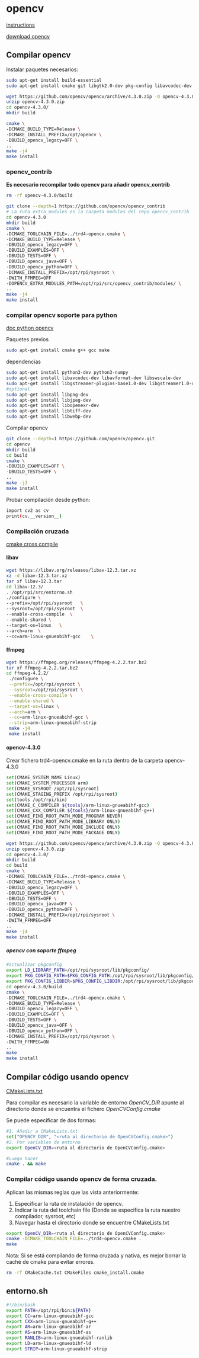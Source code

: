 # opencv

[instructions](https://docs.opencv.org/4.3.0/d7/d9f/tutorial_linux_install.html)

[download opencv](https://opencv.org/releases/)

## Compilar opencv

Instalar paquetes necesarios:

```bash
sudo apt-get install build-essential
sudo apt-get install cmake git libgtk2.0-dev pkg-config libavcodec-dev libavformat-dev libswscale-dev
```

```bash
wget https://github.com/opencv/opencv/archive/4.3.0.zip -O opencv-4.3.0.zip
unzip opencv-4.3.0.zip
cd opencv-4.3.0/
mkdir build

cmake \
-DCMAKE_BUILD_TYPE=Release \
-DCMAKE_INSTALL_PREFIX=/opt/opencv \
-DBUILD_opencv_legacy=OFF \
..
make -j4
make install
```

### opencv_contrib

**Es necesario recompilar todo opencv para añadir opencv_contrib**
```bash
rm -rf opencv-4.3.0/build
```

```bash
git clone --depth=1 https://github.com/opencv/opencv_contrib
# La ruta extra_modules es la carpeta modules del repo opencv_contrib
cd opencv-4.3.0
mkdir build
cmake \
-DCMAKE_TOOLCHAIN_FILE=../trd4-opencv.cmake \
-DCMAKE_BUILD_TYPE=Release \
-DBUILD_opencv_legacy=OFF \
-DBUILD_EXAMPLES=OFF \
-DBUILD_TESTS=OFF \
-DBUILD_opencv_java=OFF \
-DBUILD_opencv_python=OFF \
-DCMAKE_INSTALL_PREFIX=/opt/rpi/sysroot \
-DWITH_FFMPEG=OFF
-DOPENCV_EXTRA_MODULES_PATH=/opt/rpi/src/opencv_contrib/modules/ \
..
make -j4
make install
```

### compilar opencv soporte para python

[doc python opencv](https://docs.opencv.org/4.3.0/d2/de6/tutorial_py_setup_in_ubuntu.html)

Paquetes previos

```bash
sudo apt-get install cmake g++ gcc make
```

dependencias
```bash
sudo apt-get install python3-dev python3-numpy
sudo apt-get install libavcodec-dev libavformat-dev libswscale-dev
sudo apt-get install libgstreamer-plugins-base1.0-dev libgstreamer1.0-dev
#optional
sudo apt-get install libpng-dev
sudo apt-get install libjpeg-dev
sudo apt-get install libopenexr-dev
sudo apt-get install libtiff-dev
sudo apt-get install libwebp-dev
```

Compilar opencv
```bash
git clone --depth=1 https://github.com/opencv/opencv.git
cd opencv
mkdir build
cd build
cmake \
-DBUILD_EXAMPLES=OFF \
-DBUILD_TESTS=OFF \
..
make -j3
make install
```

Probar compilación desde python:
```bash
import cv2 as cv
print(cv.__version__)
```

### Compilación cruzada

[cmake cross compile](https://cmake.org/cmake/help/latest/manual/cmake-toolchains.7.html#cross-compiling-for-linux)

#### libav

```bash
wget https://libav.org/releases/libav-12.3.tar.xz
xz -d libav-12.3.tar.xz
tar xf libav-12.3.tar
cd libav-12.3/
. /opt/rpi/src/entorno.sh
./configure \
--prefix=/opt/rpi/sysroot   \
--sysroot=/opt/rpi/sysroot  \
--enable-cross-compile  \
--enable-shared \
--target-os=linux   \
--arch=arm  \
--cc=arm-linux-gnueabihf-gcc    \
```

#### ffmpeg

```bash
wget https://ffmpeg.org/releases/ffmpeg-4.2.2.tar.bz2
tar xf ffmpeg-4.2.2.tar.bz2
cd ffmpeg-4.2.2/
 ./configure \
 --prefix=/opt/rpi/sysroot \
 --sysroot=/opt/rpi/sysroot \
 --enable-cross-compile \
 --enable-shared \
 --target-os=linux \
 --arch=arm \
 --cc=arm-linux-gnueabihf-gcc \
 --strip=arm-linux-gnueabihf-strip
 make -j4
 make install
```

#### opencv-4.3.0

Crear fichero trd4-opencv.cmake en la ruta dentro de la carpeta opencv-4.3.0

```bash
set(CMAKE_SYSTEM_NAME Linux)
set(CMAKE_SYSTEM_PROCESSOR arm)
set(CMAKE_SYSROOT /opt/rpi/sysroot)
set(CMAKE_STAGING_PREFIX /opt/rpi/sysroot)
set(tools /opt/rpi/bin)
set(CMAKE_C_COMPILER ${tools}/arm-linux-gnueabihf-gcc)
set(CMAKE_CXX_COMPILER ${tools}/arm-linux-gnueabihf-g++)
set(CMAKE_FIND_ROOT_PATH_MODE_PROGRAM NEVER)
set(CMAKE_FIND_ROOT_PATH_MODE_LIBRARY ONLY)
set(CMAKE_FIND_ROOT_PATH_MODE_INCLUDE ONLY)
set(CMAKE_FIND_ROOT_PATH_MODE_PACKAGE ONLY)
```

```bash
wget https://github.com/opencv/opencv/archive/4.3.0.zip -O opencv-4.3.0.zip
unzip opencv-4.3.0.zip
cd opencv-4.3.0/
mkdir build
cd build
cmake \
-DCMAKE_TOOLCHAIN_FILE=../trd4-opencv.cmake \
-DCMAKE_BUILD_TYPE=Release \
-DBUILD_opencv_legacy=OFF \
-DBUILD_EXAMPLES=OFF \
-DBUILD_TESTS=OFF \
-DBUILD_opencv_java=OFF \
-DBUILD_opencv_python=OFF \
-DCMAKE_INSTALL_PREFIX=/opt/rpi/sysroot \
-DWITH_FFMPEG=OFF
..
make -j4
make install
```

##### opencv con soporte ffmpeg

```bash
#actualizar pkgconfig
export LD_LIBRARY_PATH=/opt/rpi/sysroot/lib/pkgconfig/
export PKG_CONFIG_PATH=$PKG_CONFIG_PATH:/opt/rpi/sysroot/lib/pkgconfig/
export PKG_CONFIG_LIBDIR=$PKG_CONFIG_LIBDIR:/opt/rpi/sysroot/lib/pkgconfig/
cd opencv-4.3.0/build
cmake \
-DCMAKE_TOOLCHAIN_FILE=../trd4-opencv.cmake \
-DCMAKE_BUILD_TYPE=Release \
-DBUILD_opencv_legacy=OFF \
-DBUILD_EXAMPLES=OFF \
-DBUILD_TESTS=OFF \
-DBUILD_opencv_java=OFF \
-DBUILD_opencv_python=OFF \
-DCMAKE_INSTALL_PREFIX=/opt/rpi/sysroot \
-DWITH_FFMPEG=ON
..
make 
make install
```

## Compilar código usando opencv

[CMakeLists.txt](https://docs.opencv.org/4.3.0/db/df5/tutorial_linux_gcc_cmake.html)

Para compilar es necesario la variable de entorno *OpenCV_DIR* apunte al directorio donde se encuentra el fichero *OpenCVConfig.cmake*

Se puede especificar de dos formas:
```bash
#1. Añadir a CMakeLists.txt
set("OPENCV_DIR", "<ruta al directorio de OpenCVConfig.cmake>")
#2. Por variables de entorno
export OpenCV_DIR=<ruta al directorio de OpenCVConfig.cmake>

#Luego hacer
cmake . && make
```

### Compilar código usando opencv de forma cruzada.

Aplican las mismas reglas que las vista anteriormente:

1. Especificar la ruta de instalación de opencv.
2. Indicar la ruta del toolchain file (Donde se especifica la ruta nuestro compilador, sysroot, etc)
3. Navegar hasta el directorio donde se encuentre CMakeLists.txt


```bash
export OpenCV_DIR=<ruta al directorio de OpenCVConfig.cmake>
cmake -DCMAKE_TOOLCHAIN_FILE=../trd4-opencv.cmake .
make
```

Nota:
Si se está compilando de forma cruzada y nativa, es mejor borrar la caché de cmake para evitar errores.

```bash
rm -rf CMakeCache.txt CMakeFiles cmake_install.cmake
```


## entorno.sh

```bash
#!/bin/bash
export PATH=/opt/rpi/bin:${PATH}
export CC=arm-linux-gnueabihf-gcc
export CXX=arm-linux-gnueabihf-g++
export AR=arm-linux-gnueabihf-ar
export AS=arm-linux-gnueabihf-as
export RANLIB=arm-linux-gnueabihf-ranlib
export LD=arm-linux-gnueabihf-ld
export STRIP=arm-linux-gnueabihf-strip
```

